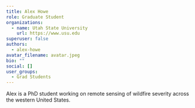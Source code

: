 ```yaml
---
title: Alex Howe
role: Graduate Student
organizations:
  - name: Utah State University
    url: https://www.usu.edu
superuser: false
authors:
  - alex-howe
avatar_filename: avatar.jpeg
bio: ""
social: []
user_groups:
  - Grad Students
---
```

<!--StartFragment-->

Alex is a PhD student working on remote sensing of wildfire severity across the western United States.

<!--EndFragment-->
